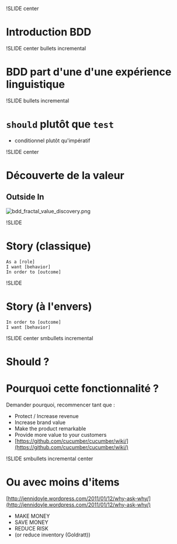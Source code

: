 !SLIDE center

Introduction BDD
================

!SLIDE center bullets incremental

BDD part d'une d'une expérience linguistique
============================================

!SLIDE bullets incremental

`should` plutôt que `test`
==========================
* conditionnel plutôt qu'impératif

!SLIDE center

Découverte de la valeur
=======================
Outside In
----------
![bdd_fractal_value_discovery.png](bdd_fractal_value_discovery.png)

!SLIDE

Story (classique)
=================

    As a [role]
    I want [behavior]
    In order to [outcome]

!SLIDE

Story (à l'envers)
==================

    In order to [outcome]
    I want [behavior]

!SLIDE center smbullets incremental

Should ?
========
Pourquoi cette fonctionnalité ?
===============================
Demander pourquoi, recommencer tant que :

* Protect / Increase revenue
* Increase brand value
* Make the product remarkable
* Provide more value to your customers
* [https://github.com/cucumber/cucumber/wiki/](https://github.com/cucumber/cucumber/wiki/)

!SLIDE smbullets incremental center

Ou avec moins d'items
=====================
[http://jennidoyle.wordpress.com/2011/01/12/why-ask-why/](http://jennidoyle.wordpress.com/2011/01/12/why-ask-why/)

* MAKE MONEY
* SAVE MONEY
* REDUCE RISK
* (or reduce inventory (Goldratt))